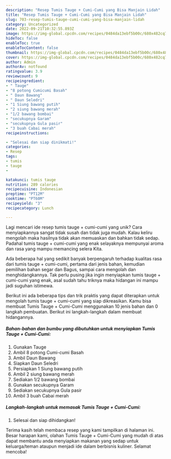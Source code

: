 ```yaml
---
description: "Resep Tumis Tauge + Cumi-Cumi yang Bisa Manjain Lidah"
title: "Resep Tumis Tauge + Cumi-Cumi yang Bisa Manjain Lidah"
slug: 703-resep-tumis-tauge-cumi-cumi-yang-bisa-manjain-lidah
category: Uncategorized
date: 2022-09-21T10:32:55.893Z
image: https://img-global.cpcdn.com/recipes/0484da13ebf5b00c/680x482cq70/tumis-tauge-cumi-cumi-foto-resep-utama.jpg
hideToc: false
enableToc: true
enableTocContent: false
thumbnail: https://img-global.cpcdn.com/recipes/0484da13ebf5b00c/680x482cq70/tumis-tauge-cumi-cumi-foto-resep-utama.jpg
cover: https://img-global.cpcdn.com/recipes/0484da13ebf5b00c/680x482cq70/tumis-tauge-cumi-cumi-foto-resep-utama.jpg
author: Admin
authorAv: notfound
ratingvalue: 3.9
reviewcount: 9
recipeingredient:
- " Tauge"
- "8 potong Cumicumi Basah"
- " Daun Bawang"
- " Daun Seledri"
- "1 Siung bawang putih"
- "2 siung bawang merah"
- "1/2 bawang bombai"
- "secukupnya Garam"
- "secukupnya Gula pasir"
- "3 buah Cabai merah"
recipeinstructions:

- "Selesai dan siap dinikmati!"
categories:
- Resep
tags:
- tumis
- tauge
- 

katakunci: tumis tauge  
nutrition: 289 calories
recipecuisine: Indonesian
preptime: "PT12M"
cooktime: "PT60M"
recipeyield: "3"
recipecategory: Lunch

---
```





Lagi mencari ide resep tumis tauge + cumi-cumi yang unik? Cara menyiapkannya sangat tidak susah dan tidak juga mudah. Kalau keliru mengolah maka hasilnya tidak akan memuaskan dan bahkan tidak sedap. Padahal tumis tauge + cumi-cumi yang enak selayaknya mempunyai aroma dan rasa yang mampu memancing selera Kita.





Ada beberapa hal yang sedikit banyak berpengaruh terhadap kualitas rasa dari tumis tauge + cumi-cumi, pertama dari jenis bahan, kemudian pemilihan bahan segar dan Bagus, sampai cara mengolah dan menghidangkannya. Tak perlu pusing jika ingin menyiapkan tumis tauge + cumi-cumi yang enak,      asal sudah tahu triknya maka hidangan ini mampu jadi suguhan istimewa.





















Berikut ini ada beberapa tips dan trik praktis yang dapat diterapkan untuk mengolah tumis tauge + cumi-cumi yang siap dikreasikan. Kamu bisa membuat Tumis Tauge + Cumi-Cumi menggunakan 10 jenis bahan dan 0 langkah pembuatan. Berikut ini langkah-langkah dalam membuat hidangannya.

<!--inarticleads1-->

##### Bahan-bahan dan bumbu yang dibutuhkan untuk menyiapkan Tumis Tauge + Cumi-Cumi:

1. Gunakan  Tauge
1. Ambil 8 potong Cumi-cumi Basah
1. Ambil  Daun Bawang
1. Siapkan  Daun Seledri
1. Persiapkan 1 Siung bawang putih
1. Ambil 2 siung bawang merah
1. Sediakan 1/2 bawang bombai
1. Gunakan secukupnya Garam
1. Sediakan secukupnya Gula pasir
1. Ambil 3 buah Cabai merah




<!--inarticleads2-->

##### Langkah-langkah untuk memasak Tumis Tauge + Cumi-Cumi:


1. Selesai dan siap dihidangkan!



Terima kasih telah membaca resep yang kami tampilkan di halaman ini. Besar harapan kami, olahan Tumis Tauge + Cumi-Cumi yang mudah di atas dapat membantu anda menyiapkan makanan yang sedap untuk keluarga/teman ataupun menjadi ide dalam berbisnis kuliner. Selamat mencoba!
